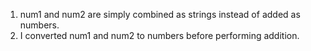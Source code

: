 1. num1 and num2 are simply combined as strings instead of added as numbers.
2. I converted num1 and num2 to numbers before performing addition.
